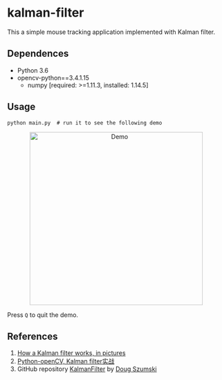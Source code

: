 # kalman-filter

This a simple mouse tracking application implemented with Kalman filter.

## Dependences

- Python 3.6
- opencv-python==3.4.1.15
  - numpy [required: >=1.11.3, installed: 1.14.5]

## Usage

```shell
python main.py  # run it to see the following demo
```

<div align="center">
<img src="assets/demo.gif" width = "400" height = "400" alt="Demo" align=center />
</div>

Press `Q` to quit the demo.

## References

1. [How a Kalman filter works, in pictures](http://www.bzarg.com/p/how-a-kalman-filter-works-in-pictures/)
2. [Python-openCV, Kalman filter实战](http://www.bzarg.com/p/how-a-kalman-filter-works-in-pictures/)
3. GitHub repository [KalmanFilter](https://github.com/dougszumski/KalmanFilter) by [Doug Szumski](https://github.com/dougszumski)
